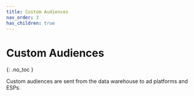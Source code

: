 ```yaml
---
title: Custom Audiences
nav_order: 3
has_children: true
---
```

# Custom Audiences
{: .no_toc }

Custom audiences are sent from the data warehouse to ad platforms and ESPs.
